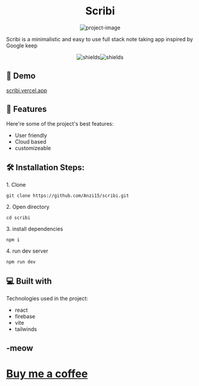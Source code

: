 <h1 align="center" id="title">Scribi</h1>

<p align="center"><img src="https://socialify.git.ci/Anzi15/scribi/image?language=1&amp;owner=1&amp;name=1&amp;stargazers=1&amp;theme=Light" alt="project-image"></p>

<p id="description">Scribi is a minimalistic and easy to use full stack note taking app inspired by Google keep</p>

<p align="center"><img src="https://img.shields.io/github/languages/code-size/anzi15/scribi" alt="shields"><img src="https://img.shields.io/tokei/lines/github/anzi15/scribi" alt="shields"></p>

<h2>🚀 Demo</h2>

[scribi.vercel.app](https://scribi.vercel.app/)
<h2>🧐 Features</h2>

Here're some of the project's best features:

- User friendly
- Cloud based
- customizeable

<h2>🛠️ Installation Steps:</h2>

<p>1. Clone</p>

```
git clone https://github.com/Anzi15/scribi.git
```

<p>2. Open directory</p>

```
cd scribi
```

<p>3. install dependencies</p>

```
npm i
```

<p>4. run dev server</p>

```
npm run dev
```

<h2>💻 Built with</h2>

Technologies used in the project:

- react
- firebase
- vite
- tailwinds

<h2>-meow</h2>



<a href="https://buymeacoffee.com/lemme.code" target="_blank">

<h1>Buy me a coffee</h1>
  </a>


